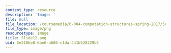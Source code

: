 ```yaml
---
content_type: resource
description: 'Image: '
file: null
file_location: /coursemedia/6-004-computation-structures-spring-2017/5e210be86ae6a606c1da441b528229b5_Slide12.png
file_type: image/png
resourcetype: Image
title: Slide12.png
uid: 5e210be8-6ae6-a606-c1da-441b528229b5
---
```

